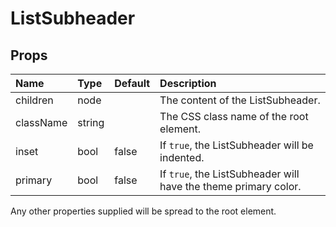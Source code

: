 ListSubheader
=============



Props
-----

| Name | Type | Default | Description |
|:-----|:-----|:--------|:------------|
| children | node |  | The content of the ListSubheader. |
| className | string |  | The CSS class name of the root element. |
| inset | bool | false | If `true`, the ListSubheader will be indented. |
| primary | bool | false | If `true`, the ListSubheader will have the theme primary color. |

Any other properties supplied will be spread to the root element.
